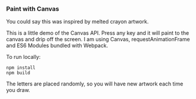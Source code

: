 ### Paint with Canvas

You could say this was inspired by melted crayon artwork.

This is a little demo of the Canvas API. Press any key and it will paint to the canvas and drip off the screen. I am using Canvas, requestAnimationFrame and ES6 Modules bundled with Webpack.

To run locally:

    npm install
    npm build
    
The letters are placed randomly, so you will have new artwork each time you draw.
